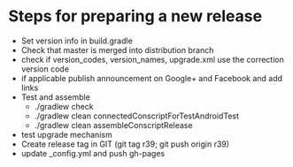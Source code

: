 # Steps for preparing a new release
  
* Set version info in build.gradle
* Check that master is merged into distribution branch
* check if version_codes, version_names, upgrade.xml use the correction version code
* if applicable publish announcement on Google+ and Facebook and add links
* Test and assemble
  * ./gradlew check
  * ./gradlew clean connectedConscriptForTestAndroidTest
  * ./gradlew clean assembleConscriptRelease
* test upgrade mechanism
* Create release tag in GIT (git tag r39; git push origin r39)
* update _config.yml and push gh-pages
